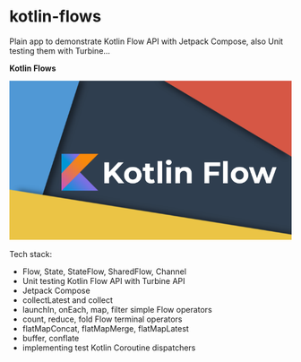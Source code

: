 # kotlin-flows
Plain app to demonstrate Kotlin Flow API with Jetpack Compose, also Unit testing them with Turbine...

**Kotlin Flows**

<img src="https://github.com/raheemadamboev/kotlin-flows/blob/master/kotlin-flows.png"/>

Tech stack:

- Flow, State, StateFlow, SharedFlow, Channel
- Unit testing Kotlin Flow API with Turbine API
- Jetpack Compose
- collectLatest and collect
- launchIn, onEach, map, filter simple Flow operators
- count, reduce, fold Flow terminal operators
- flatMapConcat, flatMapMerge, flatMapLatest
- buffer, conflate
- implementing test Kotlin Coroutine dispatchers
